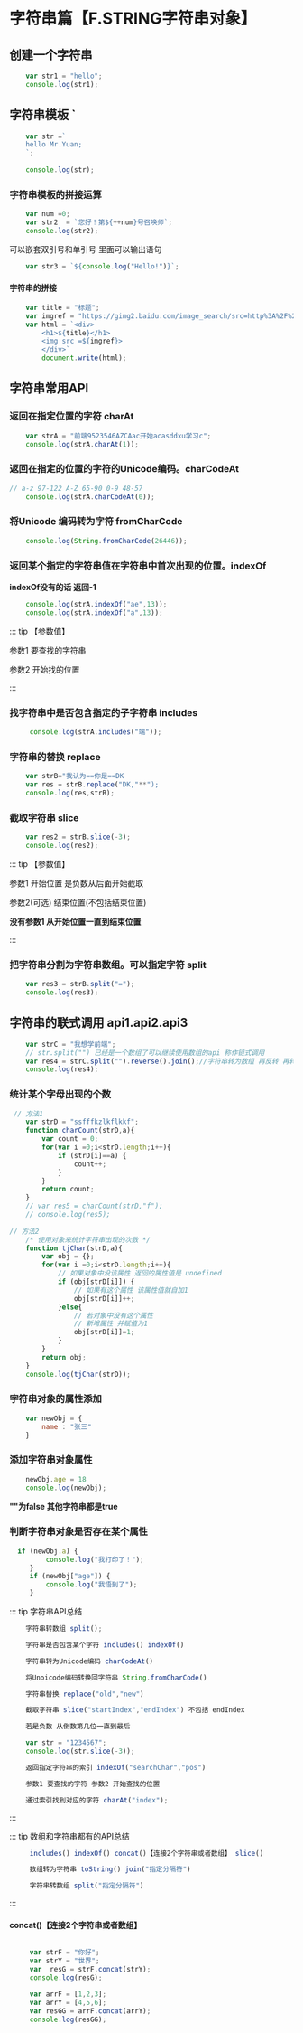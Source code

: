 # 字符串篇【F.STRING字符串对象】

## 创建一个字符串

```js
    var str1 = "hello";
    console.log(str1);
```

## 字符串模板 `

```js
    var str =`
    hello Mr.Yuan;
    `;
    
    console.log(str);
```

###  字符串模板的拼接运算 

```js
    var num =0;
    var str2  = `您好！第${++num}号召唤师`;
    console.log(str2);
```

可以嵌套双引号和单引号 里面可以输出语句 

```js
    var str3 = `${console.log("Hello!")}`;
```

####  字符串的拼接 

```js
    var title = "标题";
    var imgref = "https://gimg2.baidu.com/image_search/src=http%3A%2F%2Fimg2.xiazaizhijia.com%2Fwalls%2F20151203%2Fmiddle_6080601ff4a6c55.jpg&refer=http%3A%2F%2Fimg2.xiazaizhijia.com&app=2002&size=f9999,10000&q=a80&n=0&g=0n&fmt=jpeg?sec=1625202656&t=872589b8b9544d2a6f8f0eb1cad4e5c5" 
    var html = `<div>
        <h1>${title}</h1>
        <img src =${imgref}>
        </div>`
        document.write(html);
```

## 字符串常用API

### 返回在指定位置的字符 charAt

```js
    var strA = "前端9523546AZCAac开始acasddxu学习c";
    console.log(strA.charAt(1));
```

### 返回在指定的位置的字符的Unicode编码。charCodeAt

```js
// a-z 97-122 A-Z 65-90 0-9 48-57
    console.log(strA.charCodeAt(0));
```

### 将Unicode 编码转为字符 fromCharCode 

```js
    console.log(String.fromCharCode(26446));
```

### 返回某个指定的字符串值在字符串中首次出现的位置。indexOf

**indexOf没有的话  返回-1**

```js
    console.log(strA.indexOf("ae",13));
    console.log(strA.indexOf("a",13));
```

::: tip 【参数值】

参数1 要查找的字符串 

参数2 开始找的位置

:::

### 找字符串中是否包含指定的子字符串 includes

```js
     console.log(strA.includes("端"));
```

### 字符串的替换 replace

```js
    var strB="我认为==你是==DK
    var res = strB.replace("DK,"**");
    console.log(res,strB);
```

### 截取字符串 slice 

```js
    var res2 = strB.slice(-3);
    console.log(res2);
```

::: tip 【参数值】

参数1 开始位置 是负数从后面开始截取

参数2(可选) 结束位置(不包括结束位置)

**没有参数1 从开始位置一直到结束位置**

:::

### 把字符串分割为字符串数组。可以指定字符 split 

```js
    var res3 = strB.split("=");
    console.log(res3);
```

## 字符串的联式调用 api1.api2.api3

```js
    var strC = "我想学前端";
    // str.split("") 已经是一个数组了可以继续使用数组的api 称作链式调用
    var res4 = strC.split("").reverse().join();//字符串转为数组 再反转 再转回字符串(链式调用)
    console.log(res4);
```

###  统计某个字母出现的个数 

```js
 // 方法1
    var strD = "ssfffkzlkflkkf";
    function charCount(strD,a){
        var count = 0;
        for(var i =0;i<strD.length;i++){
            if (strD[i]==a) {
                count++;
            }
        }
        return count;
    }
    // var res5 = charCount(strD,"f");
    // console.log(res5);
    
// 方法2
    /* 使用对象来统计字符串出现的次数 */
    function tjChar(strD,a){
        var obj = {};
        for(var i =0;i<strD.length;i++){
            // 如果对象中没该属性 返回的属性值是 undefined
            if (obj[strD[i]]) {
                // 如果有这个属性 该属性值就自加1
                obj[strD[i]]++;
            }else{
                // 若对象中没有这个属性 
                // 新增属性 并赋值为1
                obj[strD[i]]=1;
            }
        }
        return obj;
    }
    console.log(tjChar(strD));
```

### 字符串对象的属性添加 

```js
    var newObj = {
        name : "张三"
    }
```

###  添加字符串对象属性

```js
    newObj.age = 18
    console.log(newObj);
```

**""为false  其他字符串都是true**

###  判断字符串对象是否存在某个属性 

```js
  if (newObj.a) {
         console.log("我打印了！");
     }
     if (newObj["age"]) {
         console.log("我悟到了");
     }
```

::: tip 字符串API总结 

```js
    字符串转数组 split();

    字符串是否包含某个字符 includes() indexOf()

    字符串转为Unicode编码 charCodeAt()

    将Unoicode编码转换回字符串 String.fromCharCode()

    字符串替换 replace("old","new")

    截取字符串 slice("startIndex","endIndex") 不包括 endIndex 

    若是负数 从倒数第几位一直到最后

    var str = "1234567";
    console.log(str.slice(-3));

    返回指定字符串的索引 indexOf("searchChar","pos")

    参数1 要查找的字符 参数2 开始查找的位置

    通过索引找到对应的字符 charAt("index");
```

:::

::: tip 数组和字符串都有的API总结

```js
     includes() indexOf() concat()【连接2个字符串或者数组】 slice()

     数组转为字符串 toString() join("指定分隔符")

     字符串转数组 split("指定分隔符")
```

:::

#### concat()【连接2个字符串或者数组】

```js

     var strF = "你好";
     var strY = "世界";
     var  resG = strF.concat(strY);
     console.log(resG);

     var arrF = [1,2,3];
     var arrY = [4,5,6];
     var resGG = arrF.concat(arrY);
     console.log(resGG);
```